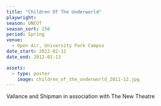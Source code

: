```yaml
---
title: "Children Of The Underworld"
playwright: 
season: UNCUT
season_sort: 150
period: Spring
venue:
  - Open Air, University Park Campus
date_start: 2012-02-12
date_end: 2012-02-13

assets:
  - type: poster
    image: children_of_the_underworld_2011-12.jpg
---
```


Vallance and Shipman in association with The New Theatre
